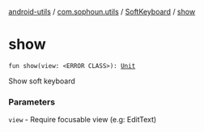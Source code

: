 [android-utils](../../index.md) / [com.sophoun.utils](../index.md) / [SoftKeyboard](index.md) / [show](./show.md)

# show

`fun show(view: <ERROR CLASS>): `[`Unit`](https://kotlinlang.org/api/latest/jvm/stdlib/kotlin/-unit/index.html)

Show soft keyboard

### Parameters

`view` - Require focusable view (e.g: EditText)